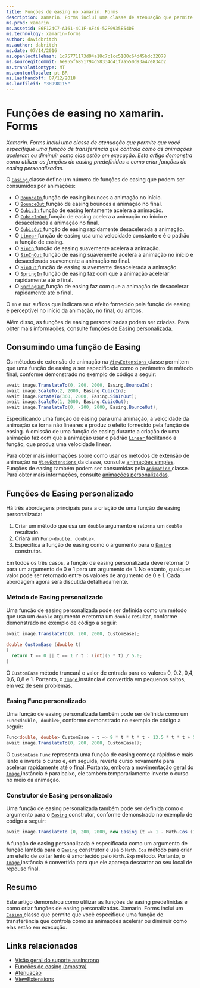 ```yaml
---
title: Funções de easing no xamarin. Forms
description: Xamarin. Forms inclui uma classe de atenuação que permite que você especifique uma função de transferência que controla como as animações aceleram ou diminuir como elas estão em execução. Este artigo demonstra como utilizar as funções de easing predefinidas e como criar funções de easing personalizadas.
ms.prod: xamarin
ms.assetid: E6F124C7-A161-4C1F-AF40-52F0935E54DE
ms.technology: xamarin-forms
author: davidbritch
ms.author: dabritch
ms.date: 07/14/2016
ms.openlocfilehash: 1c75771173d94a18c7c1cc5100c64d45bdc32078
ms.sourcegitcommit: 6e955f6851794d58334d41f7a550d93a47e834d2
ms.translationtype: MT
ms.contentlocale: pt-BR
ms.lasthandoff: 07/12/2018
ms.locfileid: "38998115"
---
```

# <a name="easing-functions-in-xamarinforms"></a>Funções de easing no xamarin. Forms

_Xamarin. Forms inclui uma classe de atenuação que permite que você especifique uma função de transferência que controla como as animações aceleram ou diminuir como elas estão em execução. Este artigo demonstra como utilizar as funções de easing predefinidas e como criar funções de easing personalizadas._


O [ `Easing` ](xref:Xamarin.Forms.Easing) classe define um número de funções de easing que podem ser consumidos por animações:

- O [ `BounceIn` ](xref:Xamarin.Forms.Easing.BounceIn) função de easing bounces a animação no início.
- O [ `BounceOut` ](xref:Xamarin.Forms.Easing.BounceOut) função de easing bounces a animação no final.
- O [ `CubicIn` ](xref:Xamarin.Forms.Easing.CubicIn) função de easing lentamente acelera a animação.
- O [ `CubicInOut` ](xref:Xamarin.Forms.Easing.CubicInOut) função de easing acelera a animação no início e desacelerada a animação no final.
- O [ `CubicOut` ](xref:Xamarin.Forms.Easing.CubicOut) função de easing rapidamente desacelerada a animação.
- O [ `Linear` ](xref:Xamarin.Forms.Easing.Linear) função de easing usa uma velocidade constante e é o padrão a função de easing.
- O [ `SinIn` ](xref:Xamarin.Forms.Easing.SinIn) função de easing suavemente acelera a animação.
- O [ `SinInOut` ](xref:Xamarin.Forms.Easing.SinInOut) função de easing suavemente acelera a animação no início e desacelerada suavemente a animação no final.
- O [ `SinOut` ](xref:Xamarin.Forms.Easing.SinOut) função de easing suavemente desacelerada a animação.
- O [ `SpringIn` ](xref:Xamarin.Forms.Easing.SpringIn) função de easing faz com que a animação acelerar rapidamente até o final.
- O [ `SpringOut` ](xref:Xamarin.Forms.Easing.SpringOut) função de easing faz com que a animação de desacelerar rapidamente até o final.

O `In` e `Out` sufixos que indicam se o efeito fornecido pela função de easing é perceptível no início da animação, no final, ou ambos.

Além disso, as funções de easing personalizadas podem ser criadas. Para obter mais informações, consulte [funções de Easing personalizada](#customeasing).

## <a name="consuming-an-easing-function"></a>Consumindo uma função de Easing

Os métodos de extensão de animação na [ `ViewExtensions` ](xref:Xamarin.Forms.ViewExtensions) classe permitem que uma função de easing a ser especificado como o parâmetro de método final, conforme demonstrado no exemplo de código a seguir:

```csharp
await image.TranslateTo(0, 200, 2000, Easing.BounceIn);
await image.ScaleTo(2, 2000, Easing.CubicIn);
await image.RotateTo(360, 2000, Easing.SinInOut);
await image.ScaleTo(1, 2000, Easing.CubicOut);
await image.TranslateTo(0, -200, 2000, Easing.BounceOut);
```

Especificando uma função de easing para uma animação, a velocidade da animação se torna não lineares e produz o efeito fornecido pela função de easing. A omissão de uma função de easing durante a criação de uma animação faz com que a animação usar o padrão [ `Linear` ](xref:Xamarin.Forms.Easing.Linear) facilitando a função, que produz uma velocidade linear.

Para obter mais informações sobre como usar os métodos de extensão de animação na [ `ViewExtensions` ](xref:Xamarin.Forms.ViewExtensions) da classe, consulte [animações simples](~/xamarin-forms/user-interface/animation/simple.md). Funções de easing também podem ser consumidas pela [ `Animation` ](xref:Xamarin.Forms.Animation) classe. Para obter mais informações, consulte [animações personalizadas](~/xamarin-forms/user-interface/animation/custom.md).

<a name="customeasing" />

## <a name="custom-easing-functions"></a>Funções de Easing personalizado

Há três abordagens principais para a criação de uma função de easing personalizada:

1. Criar um método que usa um `double` argumento e retorna um `double` resultado.
1. Criará um `Func<double, double>`.
1. Especifica a função de easing como o argumento para o [ `Easing` ](xref:Xamarin.Forms.Easing) construtor.

Em todos os três casos, a função de easing personalizada deve retornar 0 para um argumento de 0 e 1 para um argumento de 1. No entanto, qualquer valor pode ser retornado entre os valores de argumento de 0 e 1. Cada abordagem agora será discutida detalhadamente.

### <a name="custom-easing-method"></a>Método de Easing personalizado

Uma função de easing personalizada pode ser definida como um método que usa um `double` argumento e retorna um `double` resultar, conforme demonstrado no exemplo de código a seguir:

```csharp
await image.TranslateTo(0, 200, 2000, CustomEase);

double CustomEase (double t)
{
  return t == 0 || t == 1 ? t : (int)(5 * t) / 5.0;
}
```

O `CustomEase` método truncará o valor de entrada para os valores 0, 0.2, 0,4, 0,6, 0,8 e 1. Portanto, o [ `Image` ](xref:Xamarin.Forms.Image) instância é convertida em pequenos saltos, em vez de sem problemas.

### <a name="custom-easing-func"></a>Easing Func personalizado

Uma função de easing personalizada também pode ser definida como um `Func<double, double>`, conforme demonstrado no exemplo de código a seguir:

```csharp
Func<double, double> CustomEase = t => 9 * t * t * t - 13.5 * t * t + 5.5 * t;
await image.TranslateTo(0, 200, 2000, CustomEase));
```

O `CustomEase` `Func` representa uma função de easing começa rápidos e mais lento e inverte o curso e, em seguida, reverte curso novamente para acelerar rapidamente até o final. Portanto, embora a movimentação geral do [ `Image` ](xref:Xamarin.Forms.Image) instância é para baixo, ele também temporariamente inverte o curso no meio da animação.

### <a name="custom-easing-constructor"></a>Construtor de Easing personalizado

Uma função de easing personalizada também pode ser definida como o argumento para o [ `Easing` ](xref:Xamarin.Forms.Easing) construtor, conforme demonstrado no exemplo de código a seguir:

```csharp
await image.TranslateTo (0, 200, 2000, new Easing (t => 1 - Math.Cos (10 * Math.PI * t) * Math.Exp (-5 * t)));
```

A função de easing personalizada é especificada como um argumento de função lambda para o [ `Easing` ](xref:Xamarin.Forms.Easing) construtor e usa o `Math.Cos` método para criar um efeito de soltar lento é amortecido pelo `Math.Exp` método. Portanto, o [ `Image` ](xref:Xamarin.Forms.Image) instância é convertida para que ele apareça descartar ao seu local de repouso final.

## <a name="summary"></a>Resumo

Este artigo demonstrou como utilizar as funções de easing predefinidas e como criar funções de easing personalizadas. Xamarin. Forms inclui um [ `Easing` ](xref:Xamarin.Forms.Easing) classe que permite que você especifique uma função de transferência que controla como as animações acelerar ou diminuir como elas estão em execução.



## <a name="related-links"></a>Links relacionados

- [Visão geral do suporte assíncrono](~/cross-platform/platform/async.md)
- [Funções de easing (amostra)](https://developer.xamarin.com/samples/xamarin-forms/userinterface/animation/easing/)
- [Atenuação](xref:Xamarin.Forms.Easing)
- [ViewExtensions](xref:Xamarin.Forms.ViewExtensions)
